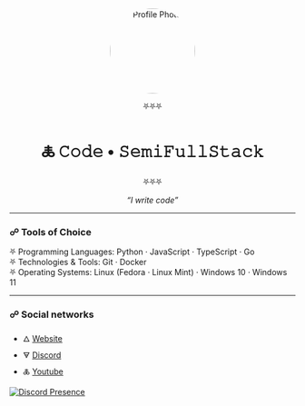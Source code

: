 <div align="center">

<img src="https://avatars.githubusercontent.com/u/143004358?s=400&u=b683973fc13fe11845695351a062a32cc87de827&v=4" alt="Profile Photo" style="border-radius: 50%; width: 150px; height: 150px;"/>

⛧⛧⛧  
# 🜏 𝙲𝚘𝚍𝚎 • 𝚂𝚎𝚖𝚒𝙵𝚞𝚕𝚕𝚂𝚝𝚊𝚌𝚔  
⛧⛧⛧

_“I write code”_

</div>

---

### ☍ Tools of Choice

⛧ Programming Languages: Python · JavaScript · TypeScript · Go </br>
⛧ Technologies & Tools: Git · Docker </br>
⛧ Operating Systems: Linux (Fedora · Linux Mint) · Windows 10 · Windows 11 </br>

---

### ☍ Social networks

- 🜂 [Website](https://staff6773.github.io/)
- 🜃 [Discord](https://discord.com/users/962589013921918996)
- 🜏 [Youtube](https://www.youtube.com/@not_staff6722)

[![Discord Presence](https://lanyard.cnrad.dev/api/962589013921918996)](https://discord.com/users/962589013921918996)
